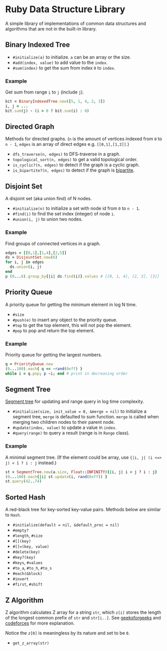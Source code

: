 # Ruby Data Structure Library
A simple library of implementations of common data structures and algorithms
that are not in the built-in library.

## Binary Indexed Tree

- `#initialize(a)` to initialize. `a` can be an array or the size.
- `#add(index, value)` to add value to the `index`.
- `#sum(index)` to get the sum from index `0` to `index`.

### Example
Get sum from range `i` to `j` (include `j`).

```ruby
bit = BinaryIndexedTree.new([5, 1, 4, 2, 3])
i, j = ...
bit.sum(j) - (i > 0 ? bit.sum(i) : 0)
```

## Directed Graph
Methods for directed graphs. (`n` is the amount of vertices indexed from `0` to `n - 1`, `edges` is an array of direct edges e.g. `[[0,1],[1,2]]`.)

- `dfs_traverse(n, edges)` to DFS-traverse in a graph.
- `topological_sort(n, edges)` to get a valid topological order.
- `is_cyclic?(n, edges)` to detect if the graph is a cyclic graph.
- `is_bipartite?(n, edges)` to detect if the graph is [bipartite](https://en.wikipedia.org/wiki/Bipartite_graph).

## Disjoint Set
A disjoint set (aka union find) of N nodes.

- `#initialize(n)` to initialize a set with node id from `0` to `n - 1`.
- `#find(i)` to find the set index (integer) of node `i`.
- `#union(i, j)` to union two nodes.

### Example
Find groups of connected vertices in a graph.

```ruby
edges = [[0,1],[1,4],[2,5]]
ds = DisjointSet.new(6)
for i, j in edges
  ds.union(i, j)
end
p (0...6).group_by{|i| ds.find(i)}.values # [[0, 1, 4], [2, 5], [3]]
```

## Priority Queue
A priority queue for getting the minimum element in log N time.

- `#size`
- `#push(e)` to insert any object to the priority queue.
- `#top` to get the top element, this will not pop the element.
- `#pop` to pop and return the top element.

### Example
Priority queue for getting the largest numbers.

```ruby
q = PriorityQueue.new
(0...100).each{ q << -rand(0xff) }
while i = q.pop; p -i; end # print in decreasing order
```

## Segment Tree
[Segment tree](https://en.wikipedia.org/wiki/Segment_tree) for updating and range query in log time complexity.

- `#initialize(size, init_value = 0, &merge = nil)` to initialize a segment tree, `merge` is defaulted to sum function. `merge` is called when merging two children nodes to their parent node.
- `#update(index, value)` to update a value in `index`.
- `#query(range)` to query a result (range is in `Range` class).

### Example
A minimal segment tree. (If the element could be array, use
`{|i, j| (i <=> j) < 1 ? i : j` instead.)

```ruby
st = SegmentTree.new(a.size, Float::INFINITY){|i, j| i < j ? i : j}
(0...100).each{|i| st.update(i, rand(0xff)) }
st.query(42..74)
```

## Sorted Hash
A red-black tree for key-sorted key-value pairs. Methods below are similar to `Hash`.

- `#initialize(default = nil, &default_proc = nil)`
- `#empty?`
- `#length`, `#size`
- `#[](key)`
- `#[]=(key, value)`
- `#delete(key)`
- `#key?(key)`
- `#keys`, `#values`
- `#to_a`, `#to_h`, `#to_s`
- `#each(&block)`
- `#invert`
- `#first`, `#shift`

## Z Algorithm
Z algorithm calculates Z array for a string `str`, which `z[i]` stores the length of the longest common prefix of `str` and `str[i..]`. See [geeksforgeeks](https://www.geeksforgeeks.org/z-algorithm-linear-time-pattern-searching-algorithm/) and [codeforces](https://codeforces.com/blog/entry/3107) for more explanation.

Notice the `z[0]` is meaningless by its nature and set to be `0`.

- `get_z_array(str)`
